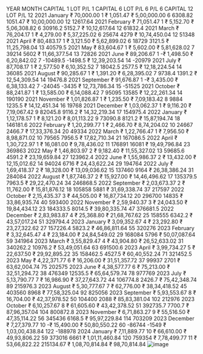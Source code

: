 YEAR	MONTH	CAPITAL 1	LOT	P/L 1	CAPITAL 6	LOT	P/L 6	P/L 6	CAPITAL 12	LOT	P/L 12
2021	January	₹ 70,000.00	1	₹ 1,051.47	₹ 5,00,000.00	6	6308.82	1051.47	₹ 10,00,000.00	12	12617.64
2021	February	₹ 71,051.47	1	₹ 5,152.70	₹ 5,06,308.82	6	30916.2	5152.7	₹ 10,12,617.64	12	61832.4
2021	March	₹ 76,204.17	1	₹ 4,279.00	₹ 5,37,225.02	6	25674	4279	₹ 10,74,450.04	12	51348
2021	April	₹ 80,483.17	1	₹ 3,121.50	₹ 5,62,899.02	6	18729	3121.5	₹ 11,25,798.04	13	40579.5
2021	May	₹ 83,604.67	1	₹ 5,602.00	₹ 5,81,628.02	7	39214	5602	₹ 11,66,377.54	13	72826
2021	June	₹ 89,206.67	1	-₹ 1,498.50	₹ 6,20,842.02	7	-10489.5	-1498.5	₹ 12,39,203.54	14	-20979
2021	July	₹ 87,708.17	1	₹ 2,577.50	₹ 6,10,352.52	7	18042.5	2577.5	₹ 12,18,224.54	14	36085
2021	August	₹ 90,285.67	1	₹ 1,391.20	₹ 6,28,395.02	7	9738.4	1391.2	₹ 12,54,309.54	14	19476.8
2021	September	₹ 91,676.87	1	-₹ 3,435.00	₹ 6,38,133.42	7	-24045	-3435	₹ 12,73,786.34	15	-51525
2021	October	₹ 88,241.87	1	₹ 13,585.00	₹ 6,14,088.42	7	95095	13585	₹ 12,22,261.34	14	190190
2021	November	₹ 1,01,826.87	1	₹ 1,235.50	₹ 7,09,183.42	8	9884	1235.5	₹ 14,12,451.34	16	19768
2021	December	₹ 1,03,062.37	1	₹ 9,116.20	₹ 7,19,067.42	9	82045.8	9116.2	₹ 14,32,219.34	17	154975.4
2022	January	₹ 1,12,178.57	1	₹ 8,121.20	₹ 8,01,113.22	9	73090.8	8121.2	₹ 15,87,194.74	18	146181.6
2022	February	₹ 1,20,299.77	1	₹ 2,466.70	₹ 8,74,204.02	10	24667	2466.7	₹ 17,33,376.34	20	49334
2022	March	₹ 1,22,766.47	1	₹ 7,956.50	₹ 8,98,871.02	10	79565	7956.5	₹ 17,82,710.34	21	167086.5
2022	April	₹ 1,30,722.97	1	₹ 16,081.00	₹ 9,78,436.02	11	176891	16081	₹ 19,49,796.84	23	369863
2022	May	₹ 1,46,803.97	2	₹ 9,182.40	₹ 11,55,327.02	13	59685.6	4591.2	₹ 23,19,659.84	27	123962.4
2022	June	₹ 1,55,986.37	2	₹ 13,432.00	₹ 12,15,012.62	14	94024	6716	₹ 24,43,622.24	29	194764
2022	July	₹ 1,69,418.37	2	₹ 18,328.00	₹ 13,09,036.62	15	137460	9164	₹ 26,38,386.24	31	284084
2022	August	₹ 1,87,746.37	2	₹ 15,927.00	₹ 14,46,496.62	17	135379.5	7963.5	₹ 29,22,470.24	34	246868.5
2022	September	₹ 2,03,673.37	2	₹ 11,762.00	₹ 15,81,876.12	18	105858	5881	₹ 31,69,338.74	37	217597
2022	October	₹ 2,15,435.37	3	₹ 44,505.00	₹ 16,87,734.12	20	296700	14835	₹ 33,86,935.74	40	593400
2022	November	₹ 2,59,940.37	3	₹ 24,043.50	₹ 19,84,434.12	23	184333.5	8014.5	₹ 39,80,335.74	47	376681.5
2022	December	₹ 2,83,983.87	4	₹ 25,368.80	₹ 21,68,767.62	25	158555	6342.2	₹ 43,57,017.24	51	329794.4
2023	January	₹ 3,09,352.67	4	₹ 23,292.80	₹ 23,27,322.62	27	157226.4	5823.2	₹ 46,86,811.64	55	320276
2023	February	₹ 3,32,645.47	4	₹ 23,184.00	₹ 24,84,549.02	29	168084	5796	₹ 50,07,087.64	59	341964
2023	March	₹ 3,55,829.47	4	₹ 43,904.80	₹ 26,52,633.02	31	340262.2	10976.2	₹ 53,49,051.64	63	691500.6
2023	April	₹ 3,99,734.27	5	₹ 22,637.50	₹ 29,92,895.22	35	158462.5	4527.5	₹ 60,40,552.24	71	321452.5
2023	May	₹ 4,22,371.77	6	₹ 16,206.00	₹ 31,51,357.72	37	99937	2701	₹ 63,62,004.74	75	202575
2023	June	₹ 4,38,577.77	6	₹ 75,213.00	₹ 32,51,294.72	38	476349	12535.5	₹ 65,64,579.74	78	977769
2023	July	₹ 5,13,790.77	7	₹ 16,986.90	₹ 37,27,643.72	44	106774.8	2426.7	₹ 75,42,348.74	89	215976.3
2023	August	₹ 5,30,777.67	7	₹ 62,776.00	₹ 38,34,418.52	45	403560	8968	₹ 77,58,325.04	92	825056
2023	September	₹ 5,93,553.67	8	₹ 16,704.00	₹ 42,37,978.52	50	104400	2088	₹ 85,83,381.04	102	212976
2023	October	₹ 6,10,257.67	8	₹ 61,605.60	₹ 43,42,378.52	51	392735.7	7700.7	₹ 87,96,357.04	104	800872.8
2023	November	₹ 6,71,863.27	9	₹ 55,516.50	₹ 47,35,114.22	56	345436	6168.5	₹ 95,97,229.84	114	703209
2023	December	₹ 7,27,379.77	10	-₹ 15,490.00	₹ 50,80,550.22	60	-86744	-1549	₹ 1,03,00,438.84	122	-188978
2024	January	₹ 7,11,889.77	10	₹ 66,610.00	₹ 49,93,806.22	59	373016	6661	₹ 1,01,11,460.84	120	759354
		₹ 7,78,499.77	11		₹ 53,66,822.22			215134.67	₹ 1,08,70,814.84		₹ 98,70,814.84
![image](https://github.com/learncoding3027/note/assets/146581060/4d0f6a4a-1fef-4174-90b7-b1d8fca93ee9)

